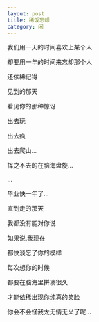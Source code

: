 ```yaml
---
layout: post
title: 稀饭忘却 
category: 闲
---
```

我们用一天的时间喜欢上某个人

却要用一年的时间来忘却那个人

还依稀记得

见到的那天

看见你的那种惊讶

出去玩

出去疯

出去爬山...

挥之不去的在脑海盘旋...

...

毕业快一年了...

直到走的那天

我都没有能对你说

如果说,我现在

都快淡忘了你的模样

每次想你的时候

都要在脑海里拼凑很久

才能依稀出现你纯真的笑脸

你会不会怪我太无情无义了呢...
